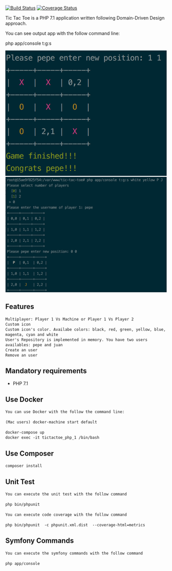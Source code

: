 [![Build Status](https://secure.travis-ci.org/pgrau/php-tictactoe.svg?branch=master)](http://travis-ci.org/pgrau/tictactoe)
[![Coverage Status](https://coveralls.io/repos/github/pgrau/php-tictactoe/badge.svg?branch=master)](https://coveralls.io/github/pgrau/php-tictactoe?branch=master)

Tic Tac Toe is a PHP 7.1 application written following Domain-Driven Design approach.

You can see output app with the follow command line:

php app/console t:g:s

![alt tag](https://raw.githubusercontent.com/pgrau/php-tictactoe/master/docs/game.png)
![alt tag](https://raw.githubusercontent.com/pgrau/php-tictactoe/master/docs/custom_game.png)

## Features
    Multiplayer: Player 1 Vs Machine or Player 1 Vs Player 2
    Custom icon
    Custom icon's color. Availabe colors: black, red, green, yellow, blue, magenta, cyan and white
    User's Repository is implemented in memory. You have two users availables: pepe and juan
    Create an user
    Remove an user

## Mandatory requirements
 
* PHP 7.1

## Use Docker 

    You can use Docker with the follow the command line:
    
    (Mac users) docker-machine start default
    
    docker-compose up
    docker exec -it tictactoe_php_1 /bin/bash

## Use Composer 

    composer install
    
## Unit Test

    You can execute the unit test with the follow command
    
    php bin/phpunit
    
    You can execute code coverage with the follow command
    
    php bin/phpunit  -c phpunit.xml.dist  --coverage-html=metrics
    
## Symfony Commands
    
    You can execute the symfony commands with the follow command
    
    php app/console
    